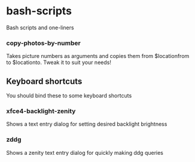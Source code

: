 # bash-scripts
Bash scripts and one-liners

### copy-photos-by-number
Takes picture numbers as arguments and copies them from $locationfrom to $locationto. Tweak it to suit your needs!

## Keyboard shortcuts
You should bind these to some keyboard shortcuts

### xfce4-backlight-zenity
Shows a text entry dialog for setting desired backlight brightness

### zddg
Shows a zenity text entry dialog for quickly making ddg queries
